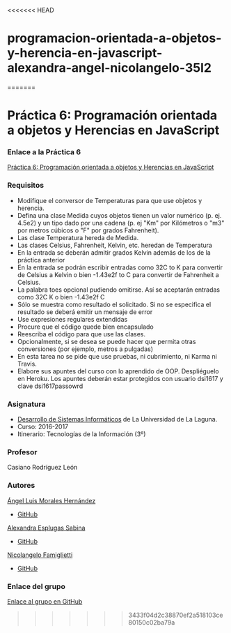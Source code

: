 <<<<<<< HEAD
# programacion-orientada-a-objetos-y-herencia-en-javascript-alexandra-angel-nicolangelo-35l2
=======
# Práctica 6: Programación orientada a objetos y Herencias en JavaScript

### Enlace a la Práctica 6
[Práctica 6: Programación orientada a objetos y Herencias en JavaScript](https://casianorodriguezleon.gitbooks.io/ull-esit-1617/content/practicas/practicaoop.html)

### Requisitos
 

* Modifique el conversor de Temperaturas para que use objetos y herencia.
* Defina una clase Medida cuyos objetos tienen un valor numérico (p. ej. 4.5e2) y un tipo dado por una cadena (p. ej "Km" por Kilómetros o "m3" por metros cúbicos o "F" por grados Fahrenheit).
* Las clase Temperatura hereda de Medida.
* Las clases Celsius, Fahrenheit, Kelvin, etc. heredan de Temperatura
* En la entrada se deberán admitir grados Kelvin además de los de la práctica anterior
* En la entrada se podrán escribir entradas como 32C to K para convertir de Celsius a Kelvin o bien -1.43e2f to C para convertir de Fahrenheit a Celsius.
* La palabra toes opcional pudiendo omitirse. Así se aceptarán entradas como 32C K o bien -1.43e2f C
* Sólo se muestra como resultado el solicitado. Si no se especifica el resultado se deberá emitir un mensaje de error
* Use expresiones regulares extendidas
* Procure que el código quede bien encapsulado
* Reescriba el código para que use las clases.
* Opcionalmente, si se desea se puede hacer que permita otras conversiones (por ejemplo, metros a pulgadas)
* En esta tarea no se pide que use pruebas, ni cubrimiento, ni Karma ni Travis.
* Elabore sus apuntes del curso con lo aprendido de OOP. Despliéguelo en Heroku. Los apuntes deberán estar protegidos con usuario dsi1617 y clave dsi1617passowrd


 
### Asignatura
* [Desarrollo de Sistemas Informáticos](https://campusvirtual.ull.es/1617/course/view.php?id=1136) de La Universidad de La Laguna.
* Curso: 2016-2017
* Itinerario: Tecnologías de la Información \(3º\)

### Profesor
Casiano Rodríguez León

### Autores
[Ángel Luis Morales Hernández](https://alu0100888157.github.io)
* [GitHub](https://github.com/alu0100888157)

[Alexandra Esplugas Sabina](https://alu0100762006.github.io)
* [GitHub](https://github.com/alu0100762006)

[Nicolangelo Famiglietti](https://alu0100912005.github.io)
* [GitHub](https://github.com/alu0100912005)

### Enlace del grupo
[Enlace al grupo en GitHub](https://github.com/ULL-ESIT-DSI-1617/programacion-orientada-a-objetos-y-herencia-en-javascript-alexandra-angel-nicolangelo-35l2)


>>>>>>> 3433f04d2c38870ef2a518103ce80150c02ba79a
